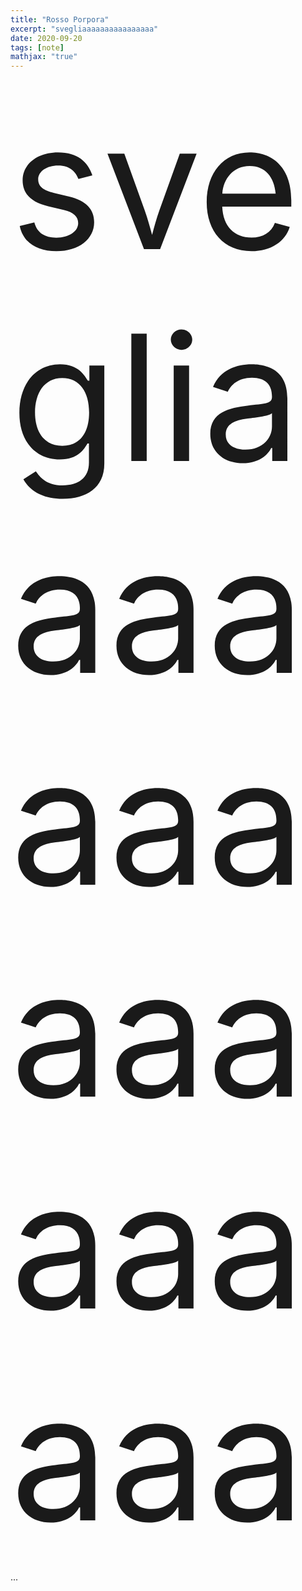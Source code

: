 ```yaml
---
title: "Rosso Porpora"
excerpt: "svegliaaaaaaaaaaaaaaaa"
date: 2020-09-20
tags: [note]
mathjax: "true"
---
```





<span style="font-size: 20em;">svegliaaaaaaaaaaaaaaaa</span>














...
